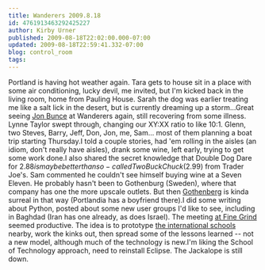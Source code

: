 ```yaml
---
title: Wanderers 2009.8.18
id: 4761913463292425227
author: Kirby Urner
published: 2009-08-18T22:02:00.000-07:00
updated: 2009-08-18T22:59:41.332-07:00
blog: control_room
tags: 
---
```


[](http://www.flickr.com/photos/17157315@N00/3836222230/)Portland is having hot weather again.  Tara gets to house sit in a place with some air conditioning, lucky devil, me invited, but I'm kicked back in the living room, home from Pauling House.  Sarah the dog was earlier treating me like a salt lick in the desert, but is currently dreaming up a storm...Great seeing [Jon Bunce](http://worldgame.blogspot.com/2007/08/friends-gather.html) at Wanderers again, still recovering from some illness.  Lynne Taylor swept through, changing our XY:XX ratio to like 10:1.  Glenn, two Steves, Barry, Jeff, Don, Jon, me, Sam... most of them planning a boat trip starting Thursday.I told a couple stories, had 'em rolling in the aisles (an idiom, don't really have aisles), drank some wine, left early, trying to get some work done.I also shared the secret knowledge that Double Dog Dare for $2.88 is maybe better than so-called Two Buck Chuck ($2.99) from Trader Joe's.  Sam commented he couldn't see himself buying wine at a Seven Eleven.  He probably hasn't been to Gothenburg (Sweden), where that company has one the more upscale outlets.  But then [Gothenberg](http://worldgame.blogspot.com/2005/07/more-on-gothenberg_25.html) is kinda surreal in that way (Portlandia has a boyfriend there).I did some writing about Python, posted about some new user groups I'd like to see, including in Baghdad (Iran has one already, as does Israel).  The meeting [at Fine Grind](http://mybizmo.blogspot.com/2008/11/smiley-guy.html) seemed productive.  The idea is to prototype [the international schools](http://mybizmo.blogspot.com/2008/08/new-kind-of-charter.html) nearby, work the kinks out, then spread some of the lessons learned -- not a new model, although much of the technology is new.I'm liking the School of Technology approach, need to reinstall Eclipse.  The Jackalope is still down.